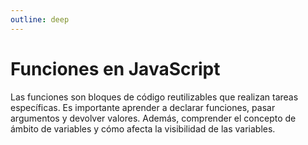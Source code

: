 ```yaml
---
outline: deep
---
```


# Funciones en JavaScript

Las funciones son bloques de código reutilizables que realizan tareas específicas. Es importante aprender a declarar funciones, pasar argumentos y devolver valores. Además, comprender el concepto de ámbito de variables y cómo afecta la visibilidad de las variables.